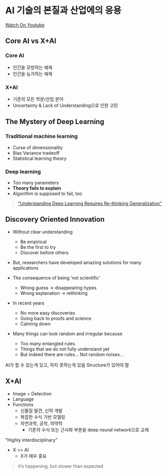 # AI 기술의 본질과 산업에의 응용

[Watch On Youtube](https://youtu.be/mkpD-at6a8g)

## Core AI vs X+AI
### Core AI
- 인간을 모방하는 예제
- 인간을 능가하는 예제

### X+AI
- 기존의 모든 학문/산업 분야
- Uncertainty & Lack of Understanding으로 인한 고민

## The Mystery of Deep Learning
### Traditional machine learning
- Curse of dimensionality
- Bias Variance tradeoff
- Statistical learning theory

### Deep learning
- Too many parameters
- **Theory fails to explain**
- Algorithm is supposed to fail, too

> [“Understanding Deep Learning Requires Re-thinking Generalization”](https://arxiv.org/abs/1611.03530)

## Discovery Oriented Innovation
- Without clear understanding
  - Be empirical
  - Be the first to try
  - Discover before others

- But, researchers have developed amazing solutions for many applications

- The consequence of being ‘not scientific’
  - Wrong guess -> disappearing hypes
  - Wrong explanation -> rethinking

- In recent years
  - No more easy discoveries
  - Going back to proofs and science
  - Calming down

- Many things can look random and irregular because
  - Too many entangled rules
  - Things that we do not fully understand yet
  - But indeed there are rules… Not random noises…

AI가 할 수 있는게 있고, 하지 못하는게 있음
Structure가 있어야 함

## X+AI
- Image + Detection
- Language
- Functions
    - 신물질 발견, 신약 개발
    - 복잡한 수식 기반 모델링
    - 자연과학, 공학, 의약학
        - 기존의 수식 또는 근사화 부분을 deep neural network으로 교체

"Highly interdisciplinary"
- X >> AI
  - X가 매우 중요

> It’s happening, but slower than expected